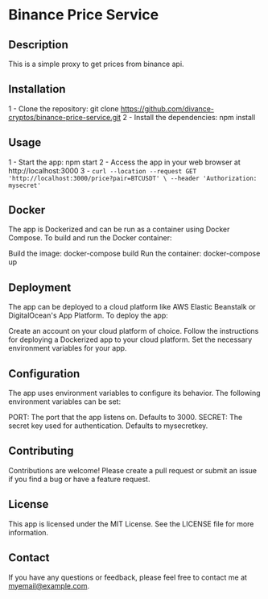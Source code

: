 # Binance Price Service

## Description

This is a simple proxy to get prices from binance api.

## Installation

1 - Clone the repository: git clone https://github.com/divance-cryptos/binance-price-service.git
2 - Install the dependencies: npm install

## Usage

1 - Start the app: npm start
2 - Access the app in your web browser at http://localhost:3000
3 - ``` curl --location --request GET 'http://localhost:3000/price?pair=BTCUSDT' \
--header 'Authorization: mysecret' ```

## Docker

The app is Dockerized and can be run as a container using Docker Compose. To build and run the Docker container:

Build the image: docker-compose build
Run the container: docker-compose up

## Deployment

The app can be deployed to a cloud platform like AWS Elastic Beanstalk or DigitalOcean's App Platform. To deploy the app:

Create an account on your cloud platform of choice.
Follow the instructions for deploying a Dockerized app to your cloud platform.
Set the necessary environment variables for your app.

## Configuration

The app uses environment variables to configure its behavior. The following environment variables can be set:

PORT: The port that the app listens on. Defaults to 3000.
SECRET: The secret key used for authentication. Defaults to mysecretkey.

## Contributing

Contributions are welcome! Please create a pull request or submit an issue if you find a bug or have a feature request.

## License

This app is licensed under the MIT License. See the LICENSE file for more information.

## Contact

If you have any questions or feedback, please feel free to contact me at myemail@example.com.
